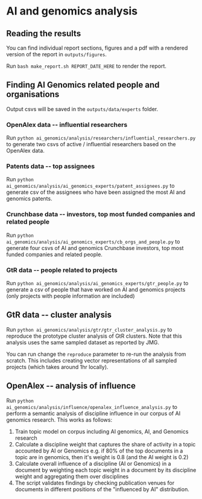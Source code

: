 # AI and genomics analysis

## Reading the results

You can find individual report sections, figures and a pdf with a rendered version of the report in `outputs/figures`.

Run `bash make_report.sh REPORT_DATE_HERE` to render the report.

## Finding AI Genomics related people and organisations

Output csvs will be saved in the `outputs/data/experts` folder.

### OpenAlex data -- influential researchers

Run `python ai_genomics/analysis/researchers/influential_researchers.py` to generate two csvs of active / influential researchers based on the OpenAlex data.

### Patents data -- top assignees

Run `python ai_genomics/analysis/ai_genomics_experts/patent_assignees.py` to generate csv of the assignees who have been assigned the most AI and genomics patents.

### Crunchbase data -- investors, top most funded companies and related people

Run `python ai_genomics/analysis/ai_genomics_experts/cb_orgs_and_people.py` to generate four csvs of AI and genomics Crunchbase investors, top most funded companies and related people.

### GtR data -- people related to projects

Run `python ai_genomics/analysis/ai_genomics_experts/gtr_people.py` to generate a csv of people that have worked on AI and genomics projects (only projects with people information are included)

## GtR data -- cluster analysis

Run `python ai_genomics/analysis/gtr/gtr_cluster_analysis.py` to reproduce the prototype cluster analysis of GtR clusters. Note that this analysis uses the same sampled dataset as reported by JMG.

You can run change the `reproduce` parameter to re-run the analysis from scratch. This includes creating vector representations of all sampled projects (which takes around 1hr locally).

## OpenAlex -- analysis of influence

Run `python ai_genomics/analysis/influence/openalex_influence_analysis.py` to perform a semantic analysis of discipline influence in our corpus of AI genomics research. This works as follows:

1. Train topic model on corpus including AI genomics, AI, and Genomics research
2. Calculate a discipline weight that captures the share of activity in a topic accounted by AI or Genomics e.g. if 80% of the top documents in a topic are in genomics, then it's weight is 0.8 (and the AI weight is 0.2)
3. Calculate overall influence of a discipline (AI or Genomics) in a document by weighting each topic weight in a document by its discipline weight and aggregating them over disciplines
4. The script validates findings by checking publication venues for documents in different positions of the "influenced by AI" distribution.
